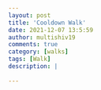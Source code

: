 ```yaml
---
layout: post
title: 'Cooldown Walk'
date: 2021-12-07 13:5:59
author: multishiv19
comments: true
category: [walks]
tags: [Walk]
description: |
    
---
```





<div width='100%' class='strava-embed-placeholder' data-embed-type='activity' data-embed-id='6352577705'></div>
<script src='https://strava-embeds.com/embed.js'></script>
